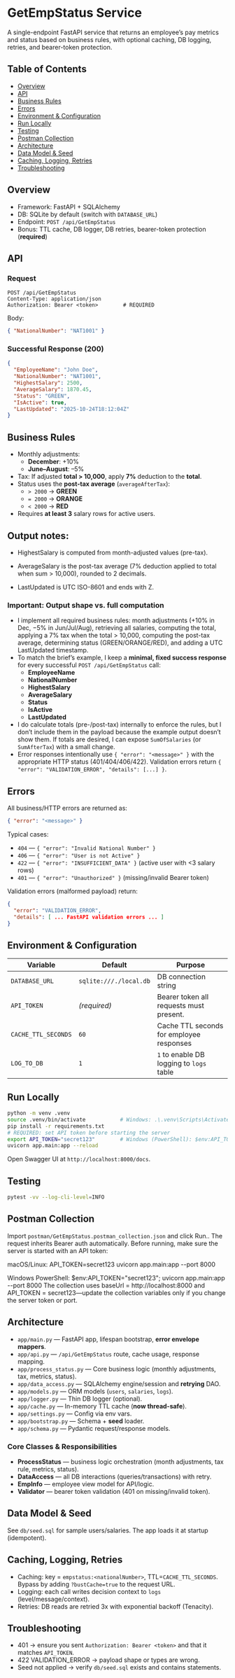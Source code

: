 # GetEmpStatus Service

A single-endpoint FastAPI service that returns an employee’s pay metrics and status based on business rules, with optional caching, DB logging, retries, and bearer-token protection.

## Table of Contents
- [Overview](#overview)
- [API](#api)
- [Business Rules](#business-rules)
- [Errors](#errors)
- [Environment & Configuration](#environment--configuration)
- [Run Locally](#run-locally)
- [Testing](#testing)
- [Postman Collection](#postman-collection)
- [Architecture](#architecture)
- [Data Model & Seed](#data-model--seed)
- [Caching, Logging, Retries](#caching-logging-retries)
- [Troubleshooting](#troubleshooting)

## Overview
- Framework: FastAPI + SQLAlchemy
- DB: SQLite by default (switch with `DATABASE_URL`)
- Endpoint: `POST /api/GetEmpStatus`
- Bonus: TTL cache, DB logger, DB retries, bearer-token protection (**required**)

## API
### Request
```http
POST /api/GetEmpStatus
Content-Type: application/json
Authorization: Bearer <token>        # REQUIRED
```
Body:
```json
{ "NationalNumber": "NAT1001" }
```

### Successful Response (200)
```json
{
  "EmployeeName": "John Doe",
  "NationalNumber": "NAT1001",
  "HighestSalary": 2500,
  "AverageSalary": 1870.45,
  "Status": "GREEN",
  "IsActive": true,
  "LastUpdated": "2025-10-24T18:12:04Z"
}
```

## Business Rules
- Monthly adjustments:
  - **December**: +10%
  - **June–August**: –5%
- Tax: If adjusted **total > 10,000**, apply **7%** deduction to the **total**.
- Status uses the **post-tax average** (`averageAfterTax`):
  - `> 2000` → **GREEN**
  - `= 2000` → **ORANGE**
  - `< 2000` → **RED**
- Requires **at least 3** salary rows for active users.
## Output notes:

- HighestSalary is computed from month-adjusted values (pre-tax).

- AverageSalary is the post-tax average (7% deduction applied to total when sum > 10,000), rounded to 2 decimals.

- LastUpdated is UTC ISO-8601 and ends with Z.

### Important: Output shape vs. full computation

- I implement all required business rules: month adjustments (+10% in Dec, −5% in Jun/Jul/Aug), retrieving all salaries, computing the total, applying a 7% tax when the total > 10,000, computing the post-tax average, determining status (GREEN/ORANGE/RED), and adding a UTC LastUpdated timestamp.
- To match the brief’s example, I keep a **minimal, fixed success response** for every successful `POST /api/GetEmpStatus` call:
  - **EmployeeName**
  - **NationalNumber**
  - **HighestSalary**
  - **AverageSalary**
  - **Status**
  - **IsActive**
  - **LastUpdated**
- I do calculate totals (pre-/post-tax) internally to enforce the rules, but I don’t include them in the payload because the example output doesn’t show them. If totals are desired, I can expose `SumOfSalaries` (or `SumAfterTax`) with a small change.
- Error responses intentionally use `{ "error": "<message>" }` with the appropriate HTTP status (401/404/406/422). Validation errors return `{ "error": "VALIDATION_ERROR", "details": [...] }`.


## Errors
All business/HTTP errors are returned as:
```json
{ "error": "<message>" }
```

Typical cases:
- `404` — `{ "error": "Invalid National Number" }`
- `406` — `{ "error": "User is not Active" }`
- `422` — `{ "error": "INSUFFICIENT_DATA" }` (active user with <3 salary rows)
- `401` — `{ "error": "Unauthorized" }` (missing/invalid Bearer token)


Validation errors (malformed payload) return:
```json
{
  "error": "VALIDATION_ERROR",
  "details": [ ... FastAPI validation errors ... ]
}
```

## Environment & Configuration
| Variable | Default | Purpose |
|---|---|---|
| `DATABASE_URL` | `sqlite:///./local.db` | DB connection string |
| `API_TOKEN` | *(required)* | Bearer token all requests must present. |
| `CACHE_TTL_SECONDS` | `60` | Cache TTL seconds for employee responses |
| `LOG_TO_DB` | `1` | `1` to enable DB logging to `logs` table |

## Run Locally
```bash
python -m venv .venv
source .venv/bin/activate           # Windows: .\.venv\Scripts\Activate.ps1
pip install -r requirements.txt
# REQUIRED: set API token before starting the server
export API_TOKEN="secret123"        # Windows (PowerShell): $env:API_TOKEN="secret123"
uvicorn app.main:app --reload
```
Open Swagger UI at `http://localhost:8000/docs`.

## Testing
```bash
pytest -vv --log-cli-level=INFO
```

## Postman Collection
Import `postman/GetEmpStatus.postman_collection.json` and click Run.. The request inherits Bearer auth automatically.
Before running, make sure the server is started with an API token:

macOS/Linux: API_TOKEN=secret123 uvicorn app.main:app --port 8000

Windows PowerShell: $env:API_TOKEN="secret123"; uvicorn app.main:app --port 8000
The collection uses baseUrl = http://localhost:8000 and API_TOKEN = secret123—update the collection variables only if you change the server token or port.

## Architecture
- `app/main.py` — FastAPI app, lifespan bootstrap, **error envelope mappers**.
- `app/api.py` — `/api/GetEmpStatus` route, cache usage, response mapping.
- `app/process_status.py` — Core business logic (monthly adjustments, tax, metrics, status).
- `app/data_access.py` — SQLAlchemy engine/session and **retrying** DAO.
- `app/models.py` — ORM models (`users`, `salaries`, `logs`).
- `app/logger.py` — Thin DB logger (optional).
- `app/cache.py` — In-memory TTL cache (**now thread-safe**).
- `app/settings.py` — Config via env vars.
- `app/bootstrap.py` — Schema + **seed** loader.
- `app/schema.py` — Pydantic request/response models.

### Core Classes & Responsibilities
- **ProcessStatus** — business logic orchestration (month adjustments, tax rule, metrics, status).
- **DataAccess** — all DB interactions (queries/transactions) with retry.
- **EmpInfo** — employee view model for API/logic.
- **Validator** — bearer token validation (401 on missing/invalid token).

## Data Model & Seed
See `db/seed.sql` for sample users/salaries. The app loads it at startup (idempotent).

## Caching, Logging, Retries
- Caching: key = `empstatus:<nationalNumber>`, TTL=`CACHE_TTL_SECONDS`. Bypass by adding `?bustCache=true` to the request URL.
- Logging: each call writes decision context to `logs` (level/message/context).
- Retries: DB reads are retried 3x with exponential backoff (Tenacity).

## Troubleshooting
- 401 → ensure you sent `Authorization: Bearer <token>` and that it matches `API_TOKEN`.
- 422 VALIDATION_ERROR → payload shape or types are wrong.
- Seed not applied → verify `db/seed.sql` exists and contains statements.
